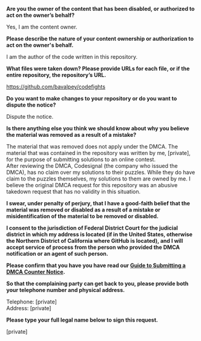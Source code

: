 **Are you the owner of the content that has been disabled, or authorized to act on the owner’s behalf?**

Yes, I am the content owner.

**Please describe the nature of your content ownership or authorization to act on the owner's behalf.**

I am the author of the code written in this repository.

**What files were taken down? Please provide URLs for each file, or if the entire repository, the repository’s URL.**

https://github.com/bavalpey/codefights

**Do you want to make changes to your repository or do you want to dispute the notice?**

Dispute the notice.

**Is there anything else you think we should know about why you believe the material was removed as a result of a mistake?**

The material that was removed does not apply under the DMCA. The material that was contained in the repository was written by me, [private], for the purpose of submitting solutions to an online contest.  
After reviewing the DMCA, Codesignal (the company who issued the DMCA), has no claim over my solutions to their puzzles. While they do have claim to the puzzles themselves, my solutions to them are owned by me. I believe the original DMCA request for this repository was an abusive takedown request that has no validity in this situation.

**I swear, under penalty of perjury, that I have a good-faith belief that the material was removed or disabled as a result of a mistake or misidentification of the material to be removed or disabled.**

**I consent to the jurisdiction of Federal District Court for the judicial district in which my address is located (if in the United States, otherwise the Northern District of California where GitHub is located), and I will accept service of process from the person who provided the DMCA notification or an agent of such person.**

**Please confirm that you have you have read our <a href="https://docs.github.com/articles/guide-to-submitting-a-dmca-counter-notice">Guide to Submitting a DMCA Counter Notice</a>.**

**So that the complaining party can get back to you, please provide both your telephone number and physical address.**

Telephone: [private]  
Address: [private]

**Please type your full legal name below to sign this request.**

[private]
